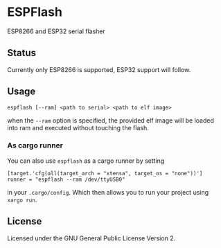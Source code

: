 # ESPFlash

ESP8266 and ESP32 serial flasher

## Status

Currently only ESP8266 is supported, ESP32 support will follow.

## Usage

```
espflash [--ram] <path to serial> <path to elf image>
```

when the `--ram` option is specified, the provided elf image will be loaded into ram and executed without touching the flash.

### As cargo runner

You can also use `espflash` as a cargo runner by setting

```
[target.'cfg(all(target_arch = "xtensa", target_os = "none"))']
runner = "espflash --ram /dev/ttyUSB0"
```

in your `.cargo/config`. Which then allows you to run your project using `xargo run`.

## License

Licensed under the GNU General Public License Version 2.